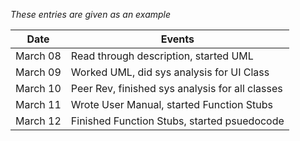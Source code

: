 *These entries are given as an example*

| Date      | Events
|-----------|--------------------
| March 08  | Read through description, started UML
| March 09  | Worked UML, did sys analysis for UI Class
| March 10  | Peer Rev, finished sys analysis for all classes
| March 11  | Wrote User Manual, started Function Stubs
| March 12  | Finished Function Stubs, started psuedocode
